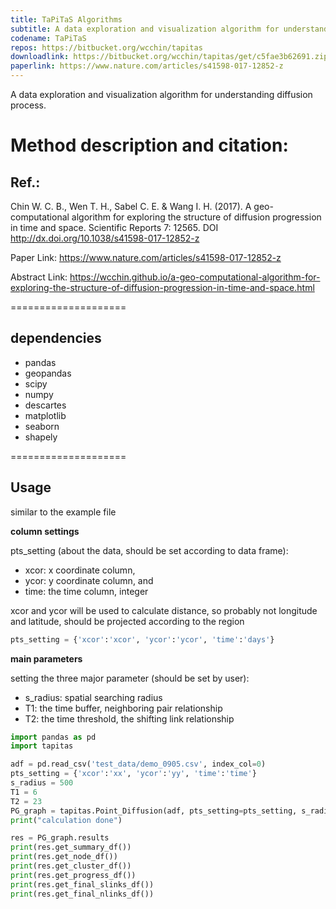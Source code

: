 ```yaml
---
title: TaPiTaS Algorithms
subtitle: A data exploration and visualization algorithm for understanding diffusion process.
codename: TaPiTaS
repos: https://bitbucket.org/wcchin/tapitas
downloadlink: https://bitbucket.org/wcchin/tapitas/get/c5fae3b62691.zip
paperlink: https://www.nature.com/articles/s41598-017-12852-z
---
```


A data exploration and visualization algorithm for understanding diffusion process.

# Method description and citation:
## Ref.:
Chin W. C. B., Wen T. H., Sabel C. E. & Wang I. H. (2017). A geo-computational algorithm for exploring the structure of diffusion progression in time and space. Scientific Reports 7: 12565. DOI http://dx.doi.org/10.1038/s41598-017-12852-z

Paper Link:
https://www.nature.com/articles/s41598-017-12852-z

Abstract Link:
https://wcchin.github.io/a-geo-computational-algorithm-for-exploring-the-structure-of-diffusion-progression-in-time-and-space.html

====================

## dependencies
- pandas
- geopandas
- scipy
- numpy
- descartes
- matplotlib
- seaborn
- shapely


====================

## Usage
similar to the example file

**column settings**

pts_setting (about the data, should be set according to data frame):

- xcor: x coordinate column,
- ycor: y coordinate column, and
- time: the time column, integer

xcor and ycor will be used to calculate distance, so probably not longitude and latitude, should be projected according to the region

```python
pts_setting = {'xcor':'xcor', 'ycor':'ycor', 'time':'days'}
```

**main parameters**

setting the three major parameter (should be set by user):
- s_radius: spatial searching radius
- T1: the time buffer, neighboring pair relationship
- T2: the time threshold, the shifting link relationship

```python
import pandas as pd
import tapitas

adf = pd.read_csv('test_data/demo_0905.csv', index_col=0)
pts_setting = {'xcor':'xx', 'ycor':'yy', 'time':'time'}
s_radius = 500
T1 = 6
T2 = 23
PG_graph = tapitas.Point_Diffusion(adf, pts_setting=pts_setting, s_radius=s_radius, T1=T1, T2=T2, resample_time=99, confidence_level=0.8, critical_value=None)
print("calculation done")

res = PG_graph.results
print(res.get_summary_df())
print(res.get_node_df())
print(res.get_cluster_df())
print(res.get_progress_df())
print(res.get_final_slinks_df())
print(res.get_final_nlinks_df())
```
